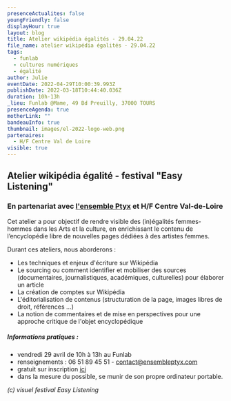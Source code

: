 ```yaml
---
presenceActualites: false
youngFriendly: false
displayHour: true
layout: blog
title: Atelier wikipédia égalités - 29.04.22
file_name: atelier wikipédia égalités - 29.04.22
tags:
  - funlab
  - cultures numériques
  - égalité
author: Julie
eventDate: 2022-04-29T10:00:39.993Z
publishDate: 2022-03-18T10:44:40.036Z
duration: 10h-13h
_lieu: Funlab @Mame, 49 Bd Preuilly, 37000 TOURS
presenceAgenda: true
motherLink: ""
bandeauInfo: true
thumbnail: images/el-2022-logo-web.png
partenaires:
  - H/F Centre Val de Loire
visible: true
---
```

## Atelier wikipédia égalité - festival "Easy Listening"

### En partenariat avec [l'ensemble Ptyx](https://www.ensembleptyx.com/) et H/F Centre Val-de-Loire

Cet atelier a pour objectif de rendre visible des (in)égalités femmes-hommes dans les Arts et la culture, en enrichissant le contenu de l’encyclopédie libre de nouvelles pages dédiées à des artistes femmes.  

Durant ces ateliers, nous aborderons :
 
- Les techniques et enjeux d'écriture sur Wikipédia
- Le sourcing ou comment identifier et mobiliser des sources
(documentaires, journalistiques, académiques, culturelles) pour élaborer
un article
- La création de comptes sur Wikipédia
- L'éditorialisation de contenus (structuration de la page, images
libres de droit, références ...)
- La notion de commentaires et de mise en perspectives pour une approche
critique de l'objet encyclopédique

##### Informations pratiques : 
* vendredi 29 avril de 10h à 13h au Funlab
* renseignements : 06 51 89 45 51 - contact@ensembleptyx.com
* gratuit sur inscription [ici](https://www.helloasso.com/associations/vous-ne-revez-pas-encore/evenements/atelier-wikipedi-egalites)
* dans la mesure du possible, se munir de son propre ordinateur portable.

*(c) visuel festival Easy Listening*
